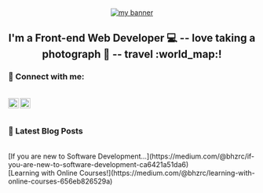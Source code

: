 ### 
#### 
<p align="center">
 <a href="https://www.busehizarci.com" target="_blank" rel="noreferrer"><img src="https://miro.medium.com/max/700/1*X6FvpF8o1MTuIFHPb-d1gA.gif" alt="my banner"></a>
</p>


<h2 align="center">
I'm a Front-end Web Developer 💻     --  love taking a photograph  📸  --  travel  :world_map:!
</h2> 

### 🤝 Connect with me:
</br>
<a href="https://www.linkedin.com/in/buse-hizarci-258342111/"><img align="left" src="https://raw.githubusercontent.com/yushi1007/yushi1007/main/images/linkedin.svg" alt="Buse | LinkedIn" width="21px"/></a>
<a href="https://medium.com/@bhzrc"><img align="left" src="https://raw.githubusercontent.com/yushi1007/yushi1007/main/images/medium.svg" alt="Buse | Medium" width="21px"/></a>
</br>
</br>

 ### 📝 Latest Blog Posts
</br>
  [If you are new to Software Development...](https://medium.com/@bhzrc/if-you-are-new-to-software-development-ca6421a51da6)
  </br>
  [Learning with Online Courses!](https://medium.com/@bhzrc/learning-with-online-courses-656eb826529a)

